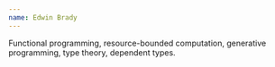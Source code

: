 ```yaml
---
name: Edwin Brady
---
```


Functional programming, resource-bounded computation, generative programming, type theory, dependent types.
